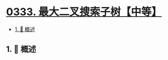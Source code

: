 # [0333. 最大二叉搜索子树【中等】](https://github.com/tnotesjs/TNotes.leetcode/tree/main/notes/0333.%20%E6%9C%80%E5%A4%A7%E4%BA%8C%E5%8F%89%E6%90%9C%E7%B4%A2%E5%AD%90%E6%A0%91%E3%80%90%E4%B8%AD%E7%AD%89%E3%80%91)

<!-- region:toc -->

- [1. 📝 概述](#1--概述)

<!-- endregion:toc -->

## 1. 📝 概述
